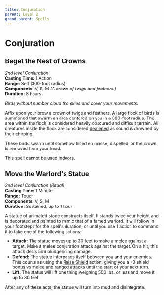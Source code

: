 ```yaml
---
title: Conjuration
parent: Level 2
grand_parent: Spells
---
```


# Conjuration

## Beget the Nest of Crowns
*2nd level Conjuration*<br>
**Casting Time:** 1 Action<br>
**Range:** Self (300-foot radius)<br>
**Components:** V, S, M *(A crown of twigs and feathers.)*<br>
**Duration:** 8 hours

*Birds without number cloud the skies and cover your movements.*

Affix upon your brow a crown of twigs and feathers. A large flock of birds is summoned that swarm an area centered on you in a 300-foot radius. The area within the flock is considered heavily obscured and difficult terrain. All creatures inside the flock are considered [deafened](https://stormchaserroleplaying.com/stormchaserRPG/Conditions/Deafened/) as sound is drowned by their chirping. 

These birds swarm until somehow killed en masse, dispelled, or the crown is removed from your head. 

This spell cannot be used indoors.

## Move the Warlord's Statue
*2nd level Conjuration (Ritual)*<br>
**Casting Time:** 1 Minute<br>
**Range:** Touch<br>
**Components:** V, S, M<br>
**Duration:** Sustained, up to 1 hour

A statue of animated stone constructs itself. It stands twice your height and is decorated and painted to mimic that of a famed warlord. It will follow in your footsteps for the spell's duration, or until you use 1 action to command it to take one of the following actions:
* **Attack:** The statue moves up to 30 feet to make a melee against a target. Make a melee conjuration attack against the target. On a hit, this attack deals 5d6 bludgeoning damage.
* **Defend:** The statue interposes itself between you and your enemies. This counts as using the [Raise Shield](https://stormchaserroleplaying.com/stormchaserRPG/Combat/Melee/Raise/) action, giving you a +3 shield bonus vs melee and ranged attacks until the start of your next turn.
* **Lift:** The status will lift one thing weighing 500 lbs. or less and move it up to 30 feet.

After any of these acts, the statue will turn into mud and disintegrate.
